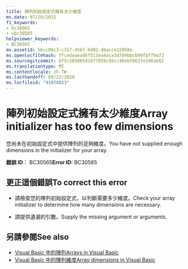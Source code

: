 ```yaml
---
title: 陣列初始設定式擁有太少維度
ms.date: 07/20/2015
f1_keywords:
- bc30565
- vbc30565
helpviewer_keywords:
- BC30565
ms.assetid: 56cc00c3-c317-45bf-bd02-dbacce12958e
ms.openlocfilehash: ffcedaaead6f511ea4aca3d784bbc699fbff9a73
ms.sourcegitcommit: bf5c5850654187705bc94cc40ebfb62fe346ab02
ms.translationtype: MT
ms.contentlocale: zh-TW
ms.lasthandoff: 09/23/2020
ms.locfileid: "91074023"
---
```

# <a name="array-initializer-has-too-few-dimensions"></a><span data-ttu-id="57541-102">陣列初始設定式擁有太少維度</span><span class="sxs-lookup"><span data-stu-id="57541-102">Array initializer has too few dimensions</span></span>

<span data-ttu-id="57541-103">您尚未在初始設定式中提供陣列的足夠維度。</span><span class="sxs-lookup"><span data-stu-id="57541-103">You have not supplied enough dimensions in the initializer for your array.</span></span>  
  
 <span data-ttu-id="57541-104">**錯誤 ID︰** BC30565</span><span class="sxs-lookup"><span data-stu-id="57541-104">**Error ID:** BC30565</span></span>  
  
## <a name="to-correct-this-error"></a><span data-ttu-id="57541-105">更正這個錯誤</span><span class="sxs-lookup"><span data-stu-id="57541-105">To correct this error</span></span>  
  
- <span data-ttu-id="57541-106">請檢查您的陣列初始設定式，以判斷需要多少維度。</span><span class="sxs-lookup"><span data-stu-id="57541-106">Check your array initializer to determine how many dimensions are necessary.</span></span>  
  
- <span data-ttu-id="57541-107">請提供遺漏的引數。</span><span class="sxs-lookup"><span data-stu-id="57541-107">Supply the missing argument or arguments.</span></span>  
  
## <a name="see-also"></a><span data-ttu-id="57541-108">另請參閱</span><span class="sxs-lookup"><span data-stu-id="57541-108">See also</span></span>

- [<span data-ttu-id="57541-109">Visual Basic 中的陣列</span><span class="sxs-lookup"><span data-stu-id="57541-109">Arrays in Visual Basic</span></span>](../programming-guide/language-features/arrays/index.md)
- [<span data-ttu-id="57541-110">Visual Basic 中的陣列維度</span><span class="sxs-lookup"><span data-stu-id="57541-110">Array dimensions in Visual Basic</span></span>](../programming-guide/language-features/arrays/array-dimensions.md)
